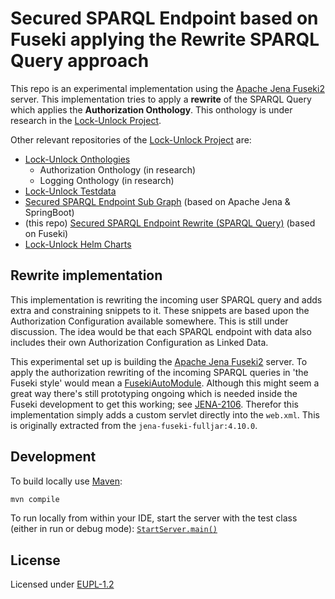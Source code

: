 # Secured SPARQL Endpoint based on Fuseki applying the Rewrite SPARQL Query approach

This repo is an experimental implementation using the [Apache Jena
Fuseki2](https://jena.apache.org/documentation/fuseki2/) server. This implementation tries to apply
a **rewrite** of the SPARQL Query which applies the **Authorization Onthology**. This onthology is
under research in the [Lock-Unlock Project](https://labs.kadaster.nl/cases/lockunlock).

Other relevant repositories of the [Lock-Unlock Project](https://labs.kadaster.nl/cases/lockunlock) are:

- [Lock-Unlock Onthologies](https://github.com/kadaster-labs/lock-unlock-onthologies)
  - Authorization Onthology (in research)
  - Logging Onthology (in research)
- [Lock-Unlock Testdata](https://github.com/kadaster-labs/lock-unlock-testdata)
- [Secured SPARQL Endpoint Sub Graph](https://github.com/kadaster-labs/secured-sparql-endpoint) (based on Apache Jena & SpringBoot)
- (this repo) [Secured SPARQL Endpoint Rewrite (SPARQL Query)](https://github.com/kadaster-labs/secured-sparql-endpoint-rewrite) (based on Fuseki)
- [Lock-Unlock Helm Charts](https://github.com/kadaster-labs/lock-unlock-helm-charts)

## Rewrite implementation

This implementation is rewriting the incoming user SPARQL query and adds extra and constraining
snippets to it. These snippets are based upon the Authorization Configuration available somewhere.
This is still under discussion. The idea would be that each SPARQL endpoint with data also includes
their own Authorization Configuration as Linked Data.

This experimental set up is building the [Apache Jena
Fuseki2](https://jena.apache.org/documentation/fuseki2/) server. To apply the authorization
rewriting of the incoming SPARQL queries in 'the Fuseki style' would mean a
[FusekiAutoModule](https://jena.apache.org/documentation/fuseki2/fuseki-modules.html#automatically-loaded).
Although this might seem a great way there's still prototyping ongoing which is needed inside the
Fuseki development to get this working; see [JENA-2106](https://github.com/apache/jena/issues/2106).
Therefor this implementation simply adds a custom servlet directly into the `web.xml`. This is
originally extracted from the `jena-fuseki-fulljar:4.10.0`.

## Development

To build locally use [Maven](https://sdkman.io/sdks#maven):

```bash
mvn compile
```

To run locally from within your IDE, start the server with the test class (either in run or debug mode):
[`StartServer.main()`](src/test/java/nl/kadaster/labs/lock_unlock/StartServer.java)

## License

Licensed under [EUPL-1.2](LICENSE.md)
